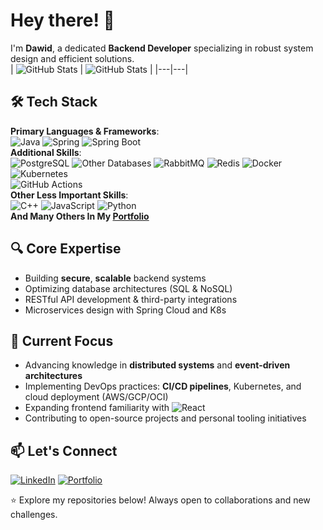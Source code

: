 # Hey there! 👋

I'm **Dawid**, a dedicated **Backend Developer** specializing in robust system design and efficient solutions.  
| ![GitHub Stats](https://github-readme-stats.vercel.app/api?username=day-fit&show_icons=true&theme=dayfy) | ![GitHub Stats](https://github-readme-stats.vercel.app/api/top-langs/?username=day-fit&hide=css) |
|---|---|

## 🛠️ Tech Stack  
**Primary Languages & Frameworks**:  
![Java](https://img.shields.io/badge/Java-ED8B00?style=for-the-badge&logo=openjdk&logoColor=white)
![Spring](https://img.shields.io/badge/Spring-6DB33F?style=for-the-badge&logo=spring&logoColor=white)
![Spring Boot](https://img.shields.io/badge/Spring_Boot-F2F4F9?style=for-the-badge&logo=spring-boot)  
**Additional Skills**:  
![PostgreSQL](https://img.shields.io/badge/PostgreSQL-316192?style=for-the-badge&logo=postgresql&logoColor=white) 
![Other Databases](https://img.shields.io/badge/Other-Databases-316192?style=for-the-badge&logo=mysql&logoColor=white)
![RabbitMQ](https://img.shields.io/badge/RabbitMQ-ED8B00?style=for-the-badge&logo=rabbitmq&logoColor=white)
![Redis](https://img.shields.io/badge/Redis-f44336?style=for-the-badge&logo=redis&logoColor=white)
![Docker](https://img.shields.io/badge/Docker-2496ED?style=for-the-badge&logo=docker&logoColor=white)  
![Kubernetes](https://img.shields.io/badge/Kubernetes-2496ED?style=for-the-badge&logo=kubernetes&logoColor=white)  
![GitHub Actions](https://img.shields.io/badge/GitHub-Actions-5b5b5b?style=for-the-badge&logo=gh-actions&logoColor=white)  
**Other Less Important Skills**:  
![C++](https://img.shields.io/badge/C++-blue?style=for-the-badge&logo=cplusplus&logoColor=white)
![JavaScript](https://img.shields.io/badge/JavaScript-F7DF1E?style=for-the-badge&logo=javascript&logoColor=black)
![Python](https://img.shields.io/badge/Python-3776AB?style=for-the-badge&logo=python&logoColor=white) <br/>
**And Many Others In My [Portfolio](https://day-fit.github.io/)**

## 🔍 Core Expertise  
- Building **secure**, **scalable** backend systems  
- Optimizing database architectures (SQL & NoSQL)  
- RESTful API development & third-party integrations  
- Microservices design with Spring Cloud and K8s

## 🌱 Current Focus  
- Advancing knowledge in **distributed systems** and **event-driven architectures**
- Implementing DevOps practices: **CI/CD pipelines**, Kubernetes, and cloud deployment (AWS/GCP/OCI)  
- Expanding frontend familiarity with ![React](https://img.shields.io/badge/React-20232A?style=for-the-badge&logo=react&logoColor=61DAFB)  
- Contributing to open-source projects and personal tooling initiatives  

## 📫 Let's Connect  
[![LinkedIn](https://img.shields.io/badge/LinkedIn-0A66C2?style=for-the-badge&logo=linkedin&logoColor=white)](https://www.linkedin.com/in/dawid-socha-66193a34b/)
[![Portfolio](https://img.shields.io/badge/Portfolio-4285F4?style=for-the-badge&logo=google-chrome&logoColor=white)](https://day-fit.github.io/)  

⭐ Explore my repositories below! Always open to collaborations and new challenges.  
